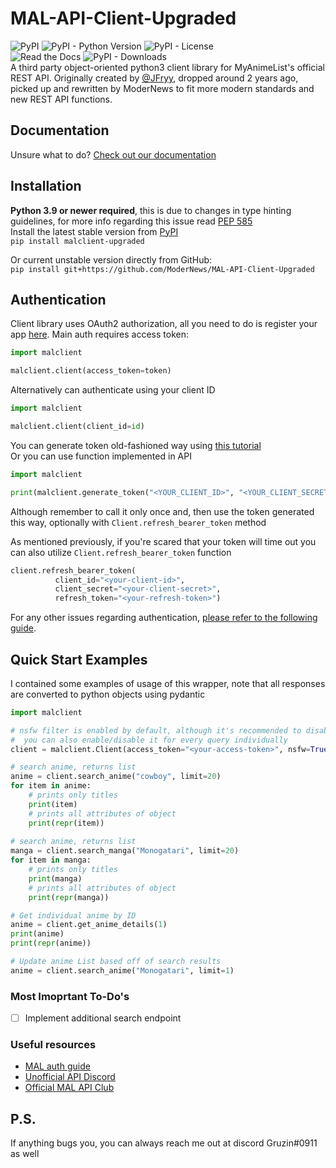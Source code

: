 # MAL-API-Client-Upgraded

![PyPI](https://img.shields.io/pypi/v/malclient-upgraded?logo=myanimelist&style=for-the-badge)
![PyPI - Python Version](https://img.shields.io/pypi/pyversions/malclient-upgraded?logo=python&logoColor=%23ffd43b&style=for-the-badge)
![PyPI - License](https://img.shields.io/pypi/l/malclient-upgraded?style=for-the-badge&color=3EB049) </br>
![Read the Docs](https://img.shields.io/readthedocs/mal-api-client-upgraded?style=for-the-badge&color=3EB049)
![PyPI - Downloads](https://img.shields.io/pypi/dm/malclient-upgraded?style=for-the-badge&color=3EB049) </br>
A third party object-oriented python3 client library for MyAnimeList's official REST API.
Originally created by [@JFryy](https://github.com/JFryy/MAL-API-Client), dropped around 2 years ago, picked up and rewritten by ModerNews to fit more modern standards and new REST API functions.

## Documentation
Unsure what to do? [Check out our documentation](https://mal-api-client-upgraded.readthedocs.io) </br>

## Installation
**Python 3.9 or newer required**, this is due to changes in type hinting guidelines, for more info regarding this issue read [PEP 585](https://peps.python.org/pep-0585/)  
Install the latest stable version from [PyPI](https://pypi.org/project/malclient-upgraded/)  
`pip install malclient-upgraded`  

Or current unstable version directly from GitHub:  
`pip install git+https://github.com/ModerNews/MAL-API-Client-Upgraded`


## Authentication
Client library uses OAuth2 authorization, all you need to do is register your app [here](https://myanimelist.net/apiconfig).
Main auth requires access token:

```python
import malclient

malclient.client(access_token=token)
```

Alternatively can authenticate using your client ID

```python
import malclient

malclient.client(client_id=id)
```

You can generate token old-fashioned way using [this tutorial](https://myanimelist.net/blog.php?eid=835707)  
Or you can use function implemented in API

```python
import malclient

print(malclient.generate_token("<YOUR_CLIENT_ID>", "<YOUR_CLIENT_SECRET>"))
```

Although remember to call it only once and, then use the token generated this way, optionally with `Client.refresh_bearer_token` method  

As mentioned previously, if you're scared that your token will time out you can also utilize `Client.refresh_bearer_token` function

```python
client.refresh_bearer_token(
          client_id="<your-client-id>",
          client_secret="<your-client-secret>",
          refresh_token="<your-refresh-token>")
```

For any other issues regarding authentication, [please refer to the following guide](https://myanimelist.net/blog.php?eid=835707).

## Quick Start Examples
I contained some examples of usage of this wrapper, note that all responses are converted to python objects using pydantic

```python
import malclient

# nsfw filter is enabled by default, although it's recommended to disable it if your results are missing titles, 
#  you can also enable/disable it for every query individually 
client = malclient.Client(access_token="<your-access-token>", nsfw=True)

# search anime, returns list
anime = client.search_anime("cowboy", limit=20)
for item in anime:
    # prints only titles
    print(item)
    # prints all attributes of object
    print(repr(item))
    
# search anime, returns list
manga = client.search_manga("Monogatari", limit=20)
for item in manga:
    # prints only titles
    print(manga)
    # prints all attributes of object
    print(repr(manga))

# Get individual anime by ID
anime = client.get_anime_details(1)
print(anime)
print(repr(anime))

# Update anime List based off of search results
anime = client.search_anime("Monogatari", limit=1)
```

### Most Imoprtant To-Do's
- [ ] Implement additional search endpoint

### Useful resources
- [MAL auth guide](https://myanimelist.net/blog.php?eid=835707)
- [Unofficial API Discord](https://discord.gg/XqzqDkzuFx)
- [Official MAL API Club](https://myanimelist.net/clubs.php?cid=13727)

## P.S. 
If anything bugs you, you can always reach me out at discord Gruzin#0911 as well
